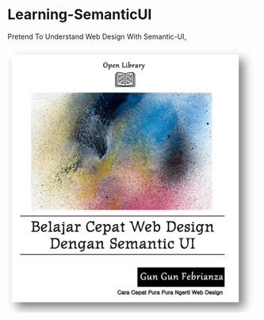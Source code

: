 # Learning-SemanticUI
Pretend To Understand Web Design With Semantic-UI,  


<img src="https://github.com/PUSRISTEK/Learning-SemanticUI/blob/master/img/d.PNG">
